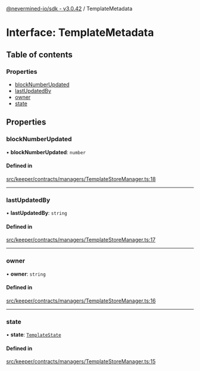 [@nevermined-io/sdk - v3.0.42](../code-reference.md) / TemplateMetadata

# Interface: TemplateMetadata

## Table of contents

### Properties

- [blockNumberUpdated](TemplateMetadata.md#blocknumberupdated)
- [lastUpdatedBy](TemplateMetadata.md#lastupdatedby)
- [owner](TemplateMetadata.md#owner)
- [state](TemplateMetadata.md#state)

## Properties

### blockNumberUpdated

• **blockNumberUpdated**: `number`

#### Defined in

[src/keeper/contracts/managers/TemplateStoreManager.ts:18](https://github.com/nevermined-io/sdk-js/blob/6dae17b3b84450d8e4cc72ede504295494f55c56/src/keeper/contracts/managers/TemplateStoreManager.ts#L18)

---

### lastUpdatedBy

• **lastUpdatedBy**: `string`

#### Defined in

[src/keeper/contracts/managers/TemplateStoreManager.ts:17](https://github.com/nevermined-io/sdk-js/blob/6dae17b3b84450d8e4cc72ede504295494f55c56/src/keeper/contracts/managers/TemplateStoreManager.ts#L17)

---

### owner

• **owner**: `string`

#### Defined in

[src/keeper/contracts/managers/TemplateStoreManager.ts:16](https://github.com/nevermined-io/sdk-js/blob/6dae17b3b84450d8e4cc72ede504295494f55c56/src/keeper/contracts/managers/TemplateStoreManager.ts#L16)

---

### state

• **state**: [`TemplateState`](../enums/TemplateState.md)

#### Defined in

[src/keeper/contracts/managers/TemplateStoreManager.ts:15](https://github.com/nevermined-io/sdk-js/blob/6dae17b3b84450d8e4cc72ede504295494f55c56/src/keeper/contracts/managers/TemplateStoreManager.ts#L15)
